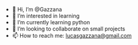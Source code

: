 - 👋 Hi, I’m @Gazzana
- 👀 I’m interested in learning
- 🌱 I’m currently learning python
- 💞️ I’m looking to collaborate on small projects
- 📫 How to reach me: lucasgazzana@gmail.com

<!---
Gazzana/Gazzana is a ✨ special ✨ repository because its `README.md` (this file) appears on your GitHub profile.
You can click the Preview link to take a look at your changes.
--->
